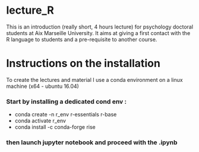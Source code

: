 # lecture_R

This is an introduction (really short, 4 hours lecture) for psychology doctoral students at Aix Marseille University. It aims at giving a first contact with the R language to students and a pre-requisite to another course.


# Instructions on the installation
To create the lectures and material I use a conda environment on a linux machine (x64 - ubuntu 16.04)

### Start by installing a dedicated cond env :
- conda create -n r_env r-essentials r-base
- conda activate r_env
- conda install -c conda-forge rise

### then launch jupyter notebook and proceed with the .ipynb

